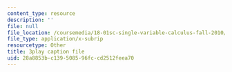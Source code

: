 ```yaml
---
content_type: resource
description: ''
file: null
file_location: /coursemedia/18-01sc-single-variable-calculus-fall-2010/28a8853bc139508596fccd2512feea70_aeXp1zC6Hls.vtt
file_type: application/x-subrip
resourcetype: Other
title: 3play caption file
uid: 28a8853b-c139-5085-96fc-cd2512feea70
---
```

